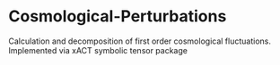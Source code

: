 # Cosmological-Perturbations
Calculation and decomposition of first order cosmological fluctuations. Implemented via xACT symbolic tensor package
